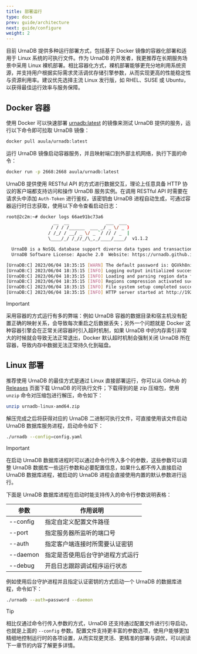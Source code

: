 ```yaml
---
title: 部署运行
type: docs
prev: guide/architecture
next: guide/configure
weight: 2
---
```


目前 UrnaDB 提供多种运行部署方式，包括基于 Docker 镜像的容器化部署和适用于 Linux 系统的可执行文件。作为 UrnaDB 的开发者，我更推荐在长期服务场景中采用 Linux 裸机部署。相比容器化方式，裸机部署能够更充分地利用系统资源，并支持用户根据实际需求灵活调优存储引擎参数，从而实现更高的性能稳定性与资源利用率。建议优先选择主流 Linux 发行版，如 RHEL、SUSE 或 Ubuntu，以获得最佳运行效率与服务保障。

## Docker 容器

使用 Docker 可以快速部署 [urnadb:latest](https://hub.docker.com/r/auula/urnadb) 的镜像来测试 UrnaDB 提供的服务，运行以下命令即可拉取 UrnaDB 镜像：


```bash
docker pull auula/urnadb:latest
```

运行 UrnaDB 镜像启动容器服务，并且映射端口到外部主机网络，执行下面的命令：

```bash
docker run -p 2668:2668 auula/urnadb:latest
```

UrnaDB 提供使用 RESTful API 的方式进行数据交互，理论上任意具备 HTTP 协议的客户端都支持访问和操作 UrnaDB 服务实例。在调用 RESTful API 时需要在请求头中添加 `Auth-Token` 进行鉴权，该密钥由 UrnaDB 进程自动生成，可通过容器运行时日志获取，使用以下命令查看启动日志：

```bash
root@2c2m:~# docker logs 66ae91bc73a6
                  __  __              ___  ___
                 / / / /______  ___ _/ _ \/ _ )
                / /_/ / __/ _ \/ _ `/ // / _  |
                \____/_/ /_//_/\_,_/____/____/  v1.1.2

  UrnaDB is a NoSQL database support diverse data types and transactions.
  UrnaDB Software License: Apache 2.0  Website: https://urnadb.github.io

[UrnaDB:C] 2023/06/04 18:35:15 [WARN] The default password is: QGVkh8niwL2TSkj72icaKBC9B
[UrnaDB:C] 2023/06/04 18:35:15 [INFO] Logging output initialized successfully
[UrnaDB:C] 2023/06/04 18:35:15 [INFO] Loading and parsing region data files...
[UrnaDB:C] 2023/06/04 18:35:15 [INFO] Regions compression activated successfully
[UrnaDB:C] 2023/06/04 18:35:15 [INFO] File system setup completed successfully
[UrnaDB:C] 2023/06/04 18:35:15 [INFO] HTTP server started at http://192.168.31.221:2668 🚀
```

> [!IMPORTANT]
> 采用容器的方式运行有多的弊端：例如 UrnaDB 容器的数据目录和宿主机没有配置正确的映射关系，会导致每次重启之后数据丢失；另外一个问题就是 Docker 这种容器引擎会在正常关闭容器时引入超时机制，如果 UrnaDB 中的内存索引非常大的时候就会导致无法正常退出，Docker 默认超时机制会强制关闭 UrnaDB 所在容器，导致内存中数据无法正常持久化到磁盘。

## Linux 部署

推荐使用 UrnaDB 的最佳方式是通过 Linux 直接部署运行，你可以从 GitHub 的 [Releases](https://github.com/auula/urnadb/releases/tag/v1.1.2) 页面下载 UrnaDB 的可执行文件；下载得到的是 zip 压缩包，使用 `unzip` 命令对压缩包进行解压，命令如下：

```bash
unzip urnadb-linux-amd64.zip 
```

解压完成之后将获得对应的 UrnaDB 二进制可执行文件，可直接使用该文件启动 UrnaDB 数据库服务进程，启动命令如下：

```bash
./urnadb --config=config.yaml
```

> [!IMPORTANT]
> 在启动 UrnaDB 数据库进程时可以通过命令行传入多个的参数，这些参数可以调整 UrnaDB 数据库一些运行参数和必要配置信息，如果什么都不传入直接启动 UrnaDB 数据库进程，被启动的 UrnaDB 进程会直接使用内置的默认参数进行运行。

下面是 UrnaDB 数据库进程在启动时能支持传入的命令行参数说明表格：


| 参数     | 作用说明                             |
| -------- | -------------------------------- |
| --config | 指定自定义配置文件路径           |
| --port   | 指定服务器所监听的端口号         |
| --auth   | 指定客户端连接时所需要认证密钥   |
| --daemon | 指定是否使用后台守护进程方式运行 |
| --debug  | 开启日志跟踪调试程序运行状态     |

例如使用后台守护进程并且指定认证密钥的方式启动一个 UrnaDB 的数据库进程，命令如下：

```bash
./urnadb --auth=password --daemon
```
> [!TIP]
> 相比仅通过命令行传入参数的方式，UrnaDB 还支持通过配置文件进行引导启动，也就是上面的 `--config` 参数。配置文件支持更丰富的参数选项，使用户能够更加精细地控制运行时的各项设置，从而实现更灵活、更精准的部署与调优，可以阅读下一章节的内容了解更多详情。